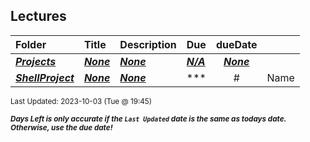 ## Lectures

| Folder                                                                                                                 | Title                                                                                                          | Description                                                                                                    | Due                                                                                                       |                                                  dueDate                                                   |      |
| :--------------------------------------------------------------------------------------------------------------------- | :------------------------------------------------------------------------------------------------------------- | :------------------------------------------------------------------------------------------------------------- | :-------------------------------------------------------------------------------------------------------- | :--------------------------------------------------------------------------------------------------------: | ---- |
| ***<a href="https://github.com/rugbyprof/5143-Operating-Systems/tree/master/Lectures/Projects">Projects</a>***         | ***<a href="https://github.com/rugbyprof/5143-Operating-Systems/tree/master/Lectures/Projects">None</a>***     | ***<a href="https://github.com/rugbyprof/5143-Operating-Systems/tree/master/Lectures/Projects">None</a>***     | ***<a href="https://github.com/rugbyprof/5143-Operating-Systems/tree/master/Lectures/Projects">N/A</a>*** | ***<a href="https://github.com/rugbyprof/5143-Operating-Systems/tree/master/Lectures/Projects">None</a>*** |      |
| ***<a href="https://github.com/rugbyprof/5143-Operating-Systems/tree/master/Lectures/ShellProject">ShellProject</a>*** | ***<a href="https://github.com/rugbyprof/5143-Operating-Systems/tree/master/Lectures/ShellProject">None</a>*** | ***<a href="https://github.com/rugbyprof/5143-Operating-Systems/tree/master/Lectures/ShellProject">None</a>*** | ***<a href="https://github.com/rugbyprof/5143-Operating-Systems/tree/master/Lectures/ShellProject">       |                                                     #                                                      | Name | Description | </a>*** | ***<a href="https://github.com/rugbyprof/5143-Operating-Systems/tree/master/Lectures/ShellProject">None</a>*** |  |

<sup>Last Updated: 2023-10-03 (Tue @ 19:45)</sup> 

<sup>***Days Left is only accurate if the `Last Updated` date is the same as todays date. Otherwise, use the due date!***</sup> 